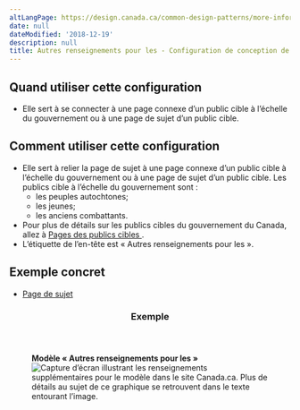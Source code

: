 ```yaml
---
altLangPage: https://design.canada.ca/common-design-patterns/more-information.html
date: null
dateModified: '2018-12-19'
description: null
title: Autres renseignements pour les - Configuration de conception de Canada.ca
---
```





<section>
 <section>
  <h2>
   Quand utiliser cette configuration
  </h2>
  <ul>
   <li>
    Elle sert à se connecter à une page connexe d’un public cible à l’échelle du gouvernement ou à une page de sujet d’un public cible.
   </li>
  </ul>
 </section>
 <section>
  <h2>
   Comment utiliser cette configuration
  </h2>
  <ul>
   <li>
    Elle sert à relier la page de sujet à une page connexe d’un public cible à l’échelle du gouvernement ou à une page de sujet d’un public cible. Les publics cible à l’échelle du gouvernement sont :
    <ul>
     <li>
      les peuples autochtones;
     </li>
     <li>
      les jeunes;
     </li>
     <li>
      les anciens combattants.
     </li>
    </ul>
   </li>
   <li>
    Pour plus de détails sur les publics cibles du gouvernement du Canada, allez à
    <a href="../modeles-obligatoire/pages-publics-cibles.html">
     Pages des publics cibles
    </a>
    .
   </li>
   <li>
    L’étiquette de l’en-tête est « Autres renseignements pour les ».
   </li>
  </ul>
 </section>
 <section>
  <h2>
   Exemple concret
  </h2>
  <ul>
   <li>
    <a href="https://wet-boew.github.io/GCWeb/templates/topic/topic-fr.html">
     Page de sujet
    </a>
   </li>
  </ul>
 </section>
 <section class="panel panel-primary">
  <header class="panel-heading">
   <h3 class="panel-title">
    Exemple
   </h3>
  </header>
  <div class="panel-body">
   <figure class="mrgn-bttm-sm">
    <figcaption class="text-center">
     <b>
      Modèle « Autres renseignements pour les »
     </b>
    </figcaption>
    <img alt="Capture d’écran illustrant les renseignements supplémentaires pour le modèle dans le site Canada.ca. Plus de détails au sujet de ce graphique se retrouvent dans le texte entourant l’image." class="img-responsive center-block" src="https://www.canada.ca/content/dam/tbs-sct/images/government-communications/canada-content-style-guide/more-information-for-pattern-fra.jpg"/>
   </figure>
  </div>
 </section>
</section>




